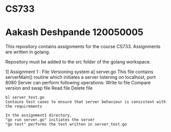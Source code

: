 CS733
==========================================

Aakash Deshpande
120050005
==========================================

This repository contains assignments for the course CS733. 
Assignments are written in golang.

Repository must be added to the src folder of the golang workspace.

1] Assignment 1 : File Versioning system
	a] server.go
	This file contains serverMain() routine which initiates a server listening on localhost, port 8080
	Server can perform following operations:
	Write to file
	Compare version and swap file
	Read file
	Delete file

	b] server_test.go
	Contains test cases to ensure that server behaviour is consistent with the requirements

	In the assignment1 directory, 
	"go run server.go" initiates the server
	"go test" performs the test written in server_test.go

